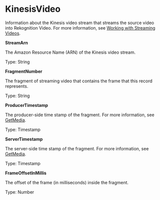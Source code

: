 # KinesisVideo<a name="streaming-video-kinesis-output-reference-kinesisvideostreams"></a>

Information about the Kinesis video stream that streams the source video into Rekognition Video\. For more information, see [Working with Streaming Videos](streaming-video.md)\.

**StreamArn**

The Amazon Resource Name \(ARN\) of the Kinesis video stream\.

Type: String 

**FragmentNumber**

The fragment of streaming video that contains the frame that this record represents\.

Type: String

**ProducerTimestamp**

The producer\-side time stamp of the fragment\. For more information, see [GetMedia](http://docs.aws.amazon.com/kinesisvideostreams/latest/dg/API_dataplane_GetMedia.html#API_dataplane_GetMedia_ResponseElements)\.

Type: Timestamp

**ServerTimestamp**

The server\-side time stamp of the fragment\. For more information, see [GetMedia](http://docs.aws.amazon.com/kinesisvideostreams/latest/dg/API_dataplane_GetMedia.html#API_dataplane_GetMedia_ResponseElements)\.

Type: Timestamp

**FrameOffsetInMillis**

The offset of the frame \(in milliseconds\) inside the fragment\.

Type: Number 